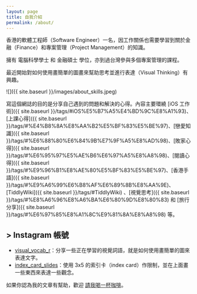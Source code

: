 ```yaml
---
layout: page
title: 自我介紹
permalink: /about/
---
```


香港的軟體工程師（Software Engineer）一名，因工作關係也需要學習到關於金融（Finance）和專案管理（Project Management）的知識。

擁有 電腦科學學士 和 金融碩士 學位，亦到過台灣參與多個專案管理的課程。

最近開始對如何使用畫簡單的圖畫來幫助思考並進行表達（Visual Thinking）有興趣。

![]({{ site.baseurl }}/images/about_skills.jpeg)

寫這個網誌的目的是分享自己遇到的問題和解決的心得。內容主要環繞 [iOS 工作術]({{ site.baseurl }}/tags/#iOS%E5%B7%A5%E4%BD%9C%E8%A1%93)、[上課心得]({{ site.baseurl }}/tags/#%E4%B8%8A%E8%AA%B2%E5%BF%83%E5%BE%97)、[戀愛知識]({{ site.baseurl }}/tags/#%E6%88%80%E6%84%9B%E7%9F%A5%E8%AD%98)、[敗家心得]({{ site.baseurl }}/tags/#%E6%95%97%E5%AE%B6%E6%97%A5%E8%A8%98)、[閱讀心得]({{ site.baseurl }}/tags/#%E9%96%B1%E8%AE%80%E5%BF%83%E5%BE%97)、[香港手語]({{ site.baseurl }}/tags/#%E9%A6%99%E6%B8%AF%E6%89%8B%E8%AA%9E)、[TiddlyWiki]({{ site.baseurl }}/tags/#TiddlyWiki) 、[視覺思考]({{ site.baseurl }}/tags/#%E8%A6%96%E8%A6%BA%E6%80%9D%E8%80%83) 和 [旅行分享]({{ site.baseurl }}/tags/#%E6%97%85%E8%A1%8C%E9%81%8A%E8%A8%98) 等。

## > Instagram 帳號

* [visual_vocab_r](https://www.instagram.com/visual_vocab_r/)：分享一些正在學習的視覺詞語，就是如何使用畫簡單的圖來表達文字。
* [index_card_slides](https://www.instagram.com/index_card_slides/)：使用 3x5 的索引卡（index card）作限制，並在上面畫一些東西來表達一些觀念。

如果你認為我的文章有幫助，歡迎 [請我喝一杯咖啡](https://www.buymeacoffee.com/roulesophy)。
